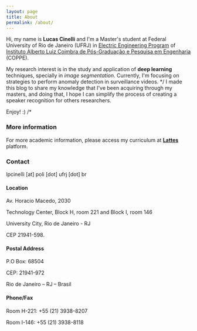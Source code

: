 ```yaml
---
layout: page
title: About
permalink: /about/
---
```


Hi, my name is **Lucas Cinelli** and I'm a Master's student at Federal University of Rio de Janeiro (UFRJ) in [Electric Engineering Program](http://www.pee.ufrj.br) of [Instituto Alberto Luiz Coimbra de Pós-Graduação e Pesquisa em Engenharia](http://coppe.ufrj.br) (COPPE).

My research interest is in the study and application of **deep learning** techniques, specially in *image segmentation*. Currently, I'm focusing on strategies to perform anomaly detection in surveillance videos.
*/
I made this blog to share my knowledge that I've been acquiring through my masters, and doing that, I hope I can simplify the process of creating a speaker recognition for others researchers.

Enjoy! :)
/*

### More information

For more academic information, please access my curriculum at [**Lattes**](http://lattes.cnpq.br/3918567147423648) platform.

### Contact

lpcinelli [at] poli [dot] ufrj [dot] br

#### Location

Av. Horacio Macedo, 2030

Technology Center, Block H, room 221 and Block I, room 146

University City, Rio de Janeiro - RJ

CEP 21941-598.

#### Postal Address
P.O Box: 68504

CEP: 21941-972

Rio de Janeiro – RJ – Brasil

#### Phone/Fax
Room H-221: +55 (21) 3938-8207

Room I-146: +55 (21) 3938-8118
